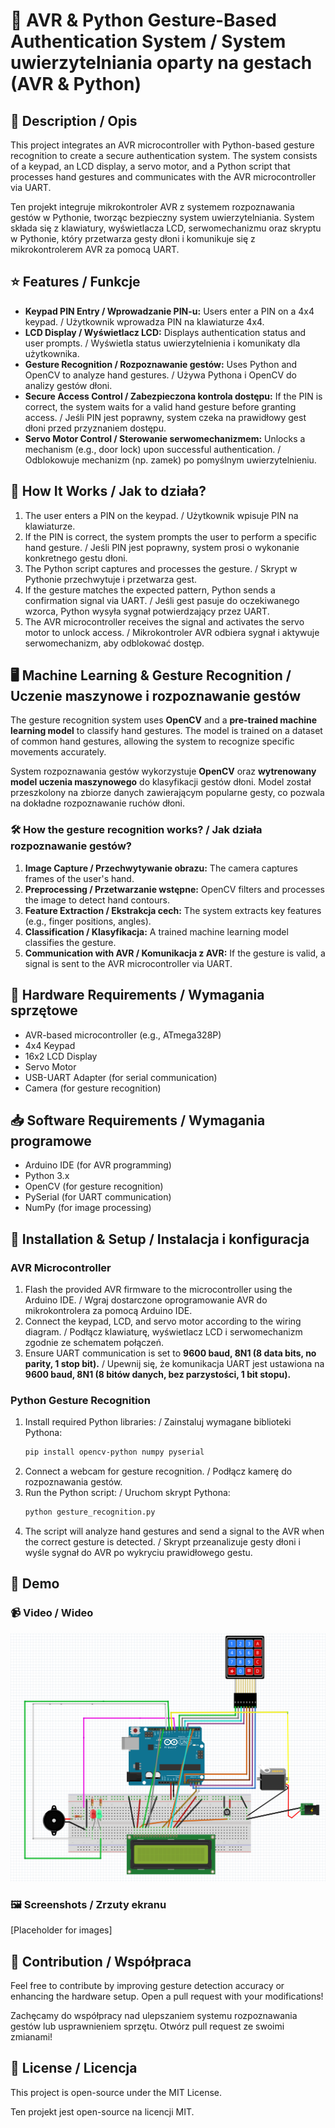 # 🔐 AVR & Python Gesture-Based Authentication System / System uwierzytelniania oparty na gestach (AVR & Python)

## 📌 Description / Opis
This project integrates an AVR microcontroller with Python-based gesture recognition to create a secure authentication system. The system consists of a keypad, an LCD display, a servo motor, and a Python script that processes hand gestures and communicates with the AVR microcontroller via UART.

Ten projekt integruje mikrokontroler AVR z systemem rozpoznawania gestów w Pythonie, tworząc bezpieczny system uwierzytelniania. System składa się z klawiatury, wyświetlacza LCD, serwomechanizmu oraz skryptu w Pythonie, który przetwarza gesty dłoni i komunikuje się z mikrokontrolerem AVR za pomocą UART.

## ⭐ Features / Funkcje
- **Keypad PIN Entry / Wprowadzanie PIN-u:** Users enter a PIN on a 4x4 keypad. / Użytkownik wprowadza PIN na klawiaturze 4x4.
- **LCD Display / Wyświetlacz LCD:** Displays authentication status and user prompts. / Wyświetla status uwierzytelnienia i komunikaty dla użytkownika.
- **Gesture Recognition / Rozpoznawanie gestów:** Uses Python and OpenCV to analyze hand gestures. / Używa Pythona i OpenCV do analizy gestów dłoni.
- **Secure Access Control / Zabezpieczona kontrola dostępu:** If the PIN is correct, the system waits for a valid hand gesture before granting access. / Jeśli PIN jest poprawny, system czeka na prawidłowy gest dłoni przed przyznaniem dostępu.
- **Servo Motor Control / Sterowanie serwomechanizmem:** Unlocks a mechanism (e.g., door lock) upon successful authentication. / Odblokowuje mechanizm (np. zamek) po pomyślnym uwierzytelnieniu.

## 🔄 How It Works / Jak to działa?
1. The user enters a PIN on the keypad. / Użytkownik wpisuje PIN na klawiaturze.
2. If the PIN is correct, the system prompts the user to perform a specific hand gesture. / Jeśli PIN jest poprawny, system prosi o wykonanie konkretnego gestu dłoni.
3. The Python script captures and processes the gesture. / Skrypt w Pythonie przechwytuje i przetwarza gest.
4. If the gesture matches the expected pattern, Python sends a confirmation signal via UART. / Jeśli gest pasuje do oczekiwanego wzorca, Python wysyła sygnał potwierdzający przez UART.
5. The AVR microcontroller receives the signal and activates the servo motor to unlock access. / Mikrokontroler AVR odbiera sygnał i aktywuje serwomechanizm, aby odblokować dostęp.

## 🖥️ Machine Learning & Gesture Recognition / Uczenie maszynowe i rozpoznawanie gestów
The gesture recognition system uses **OpenCV** and a **pre-trained machine learning model** to classify hand gestures. The model is trained on a dataset of common hand gestures, allowing the system to recognize specific movements accurately.

System rozpoznawania gestów wykorzystuje **OpenCV** oraz **wytrenowany model uczenia maszynowego** do klasyfikacji gestów dłoni. Model został przeszkolony na zbiorze danych zawierającym popularne gesty, co pozwala na dokładne rozpoznawanie ruchów dłoni.

### 🛠️ How the gesture recognition works? / Jak działa rozpoznawanie gestów?
1. **Image Capture / Przechwytywanie obrazu:** The camera captures frames of the user's hand.
2. **Preprocessing / Przetwarzanie wstępne:** OpenCV filters and processes the image to detect hand contours.
3. **Feature Extraction / Ekstrakcja cech:** The system extracts key features (e.g., finger positions, angles).
4. **Classification / Klasyfikacja:** A trained machine learning model classifies the gesture.
5. **Communication with AVR / Komunikacja z AVR:** If the gesture is valid, a signal is sent to the AVR microcontroller via UART.

## 🛒 Hardware Requirements / Wymagania sprzętowe
- AVR-based microcontroller (e.g., ATmega328P)
- 4x4 Keypad
- 16x2 LCD Display
- Servo Motor
- USB-UART Adapter (for serial communication)
- Camera (for gesture recognition)

## 📥 Software Requirements / Wymagania programowe
- Arduino IDE (for AVR programming)
- Python 3.x
- OpenCV (for gesture recognition)
- PySerial (for UART communication)
- NumPy (for image processing)

## 🔧 Installation & Setup / Instalacja i konfiguracja
### AVR Microcontroller
1. Flash the provided AVR firmware to the microcontroller using the Arduino IDE. / Wgraj dostarczone oprogramowanie AVR do mikrokontrolera za pomocą Arduino IDE.
2. Connect the keypad, LCD, and servo motor according to the wiring diagram. / Podłącz klawiaturę, wyświetlacz LCD i serwomechanizm zgodnie ze schematem połączeń.
3. Ensure UART communication is set to **9600 baud, 8N1 (8 data bits, no parity, 1 stop bit).** / Upewnij się, że komunikacja UART jest ustawiona na **9600 baud, 8N1 (8 bitów danych, bez parzystości, 1 bit stopu).**

### Python Gesture Recognition
1. Install required Python libraries: / Zainstaluj wymagane biblioteki Pythona:
   ```bash
   pip install opencv-python numpy pyserial
   ```
2. Connect a webcam for gesture recognition. / Podłącz kamerę do rozpoznawania gestów.
3. Run the Python script: / Uruchom skrypt Pythona:
   ```bash
   python gesture_recognition.py
   ```
4. The script will analyze hand gestures and send a signal to the AVR when the correct gesture is detected. / Skrypt przeanalizuje gesty dłoni i wyśle sygnał do AVR po wykryciu prawidłowego gestu.

## 🎥 Demo
### 📹 Video / Wideo
![Schema](schema.png)

### 🖼️ Screenshots / Zrzuty ekranu
[Placeholder for images]

## 🤝 Contribution / Współpraca
Feel free to contribute by improving gesture detection accuracy or enhancing the hardware setup. Open a pull request with your modifications!

Zachęcamy do współpracy nad ulepszaniem systemu rozpoznawania gestów lub usprawnieniem sprzętu. Otwórz pull request ze swoimi zmianami!

## 📜 License / Licencja
This project is open-source under the MIT License.

Ten projekt jest open-source na licencji MIT.

